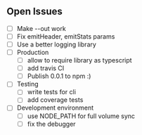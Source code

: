 ## Open Issues

* [ ] Make --out work
* [ ] Fix emitHeader, emitStats params
* [ ] Use a better logging library
* [ ] Production
  * [ ] allow to require library as typescript
  * [ ] add travis CI
  * [ ] Publish 0.0.1 to npm :)
* [ ] Testing
  * [ ] write tests for cli
  * [ ] add coverage tests
* [ ] Development environment
  * [ ] use NODE_PATH for full volume sync
  * [ ] fix the debugger
